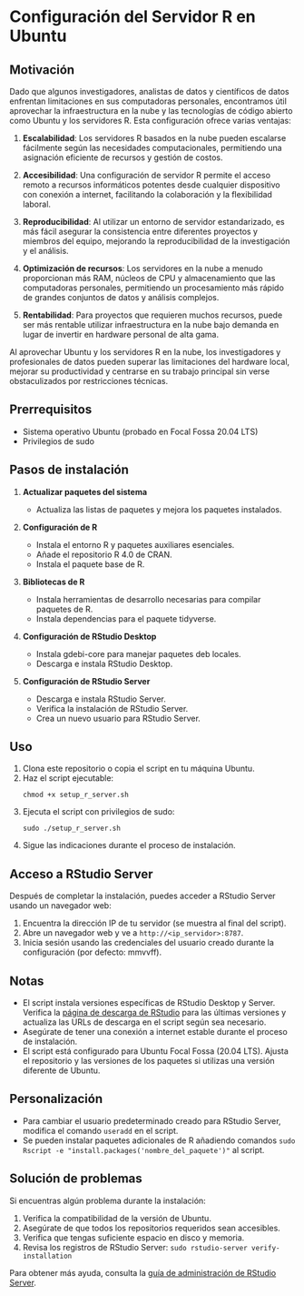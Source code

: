 # Configuración del Servidor R en Ubuntu

## Motivación

Dado que algunos investigadores, analistas de datos y científicos de datos enfrentan limitaciones en sus computadoras personales, encontramos útil aprovechar la infraestructura en la nube y las tecnologías de código abierto como Ubuntu y los servidores R. Esta configuración ofrece varias ventajas:

1. **Escalabilidad**: Los servidores R basados en la nube pueden escalarse fácilmente según las necesidades computacionales, permitiendo una asignación eficiente de recursos y gestión de costos.

2. **Accesibilidad**: Una configuración de servidor R permite el acceso remoto a recursos informáticos potentes desde cualquier dispositivo con conexión a internet, facilitando la colaboración y la flexibilidad laboral.

3. **Reproducibilidad**: Al utilizar un entorno de servidor estandarizado, es más fácil asegurar la consistencia entre diferentes proyectos y miembros del equipo, mejorando la reproducibilidad de la investigación y el análisis.

4. **Optimización de recursos**: Los servidores en la nube a menudo proporcionan más RAM, núcleos de CPU y almacenamiento que las computadoras personales, permitiendo un procesamiento más rápido de grandes conjuntos de datos y análisis complejos.

5. **Rentabilidad**: Para proyectos que requieren muchos recursos, puede ser más rentable utilizar infraestructura en la nube bajo demanda en lugar de invertir en hardware personal de alta gama.

Al aprovechar Ubuntu y los servidores R en la nube, los investigadores y profesionales de datos pueden superar las limitaciones del hardware local, mejorar su productividad y centrarse en su trabajo principal sin verse obstaculizados por restricciones técnicas.

## Prerrequisitos

- Sistema operativo Ubuntu (probado en Focal Fossa 20.04 LTS)
- Privilegios de sudo

## Pasos de instalación

1. **Actualizar paquetes del sistema**
   - Actualiza las listas de paquetes y mejora los paquetes instalados.

2. **Configuración de R**
   - Instala el entorno R y paquetes auxiliares esenciales.
   - Añade el repositorio R 4.0 de CRAN.
   - Instala el paquete base de R.

3. **Bibliotecas de R**
   - Instala herramientas de desarrollo necesarias para compilar paquetes de R.
   - Instala dependencias para el paquete tidyverse.

4. **Configuración de RStudio Desktop**
   - Instala gdebi-core para manejar paquetes deb locales.
   - Descarga e instala RStudio Desktop.

5. **Configuración de RStudio Server**
   - Descarga e instala RStudio Server.
   - Verifica la instalación de RStudio Server.
   - Crea un nuevo usuario para RStudio Server.

## Uso

1. Clona este repositorio o copia el script en tu máquina Ubuntu.
2. Haz el script ejecutable:
   ```
   chmod +x setup_r_server.sh
   ```
3. Ejecuta el script con privilegios de sudo:
   ```
   sudo ./setup_r_server.sh
   ```
4. Sigue las indicaciones durante el proceso de instalación.

## Acceso a RStudio Server

Después de completar la instalación, puedes acceder a RStudio Server usando un navegador web:

1. Encuentra la dirección IP de tu servidor (se muestra al final del script).
2. Abre un navegador web y ve a `http://<ip_servidor>:8787`.
3. Inicia sesión usando las credenciales del usuario creado durante la configuración (por defecto: mmvvff).

## Notas

- El script instala versiones específicas de RStudio Desktop y Server. Verifica la [página de descarga de RStudio](https://posit.co/download/rstudio-desktop/) para las últimas versiones y actualiza las URLs de descarga en el script según sea necesario.
- Asegúrate de tener una conexión a internet estable durante el proceso de instalación.
- El script está configurado para Ubuntu Focal Fossa (20.04 LTS). Ajusta el repositorio y las versiones de los paquetes si utilizas una versión diferente de Ubuntu.

## Personalización

- Para cambiar el usuario predeterminado creado para RStudio Server, modifica el comando `useradd` en el script.
- Se pueden instalar paquetes adicionales de R añadiendo comandos `sudo Rscript -e "install.packages('nombre_del_paquete')"` al script.

## Solución de problemas

Si encuentras algún problema durante la instalación:

1. Verifica la compatibilidad de la versión de Ubuntu.
2. Asegúrate de que todos los repositorios requeridos sean accesibles.
3. Verifica que tengas suficiente espacio en disco y memoria.
4. Revisa los registros de RStudio Server: `sudo rstudio-server verify-installation`

Para obtener más ayuda, consulta la [guía de administración de RStudio Server](https://docs.rstudio.com/ide/server-pro/latest/).